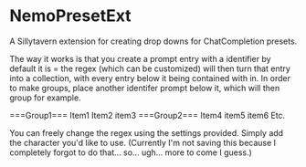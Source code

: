 # NemoPresetExt
A Sillytavern extension for creating drop downs for ChatCompletion presets.

The way it works is that you create a prompt entry with a identifier by default it is = the regex (which can be customized) will then turn that entry into a collection, with every entry below it being contained with in. In order to make groups, place another identifer prompt below it, which will then group for example. 

===Group1===
Item1
Item2
item3
===Group2===
Item4
item5
item6
Etc.

You can freely change the regex using the settings provided. Simply add the character you'd like to use. (Currently I'm not saving this because I completely forgot to do that... so... ugh... more to come I guess.)
